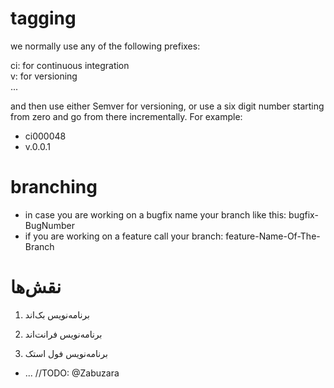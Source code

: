# tagging
we normally use any of the following prefixes: 
    
ci: for continuous integration  
v: for versioning  
...

and then use either Semver for versioning, or use a six digit number starting from zero and go from there incrementally. For example:  
- ci000048  
- v.0.0.1  

# branching
- in case you are working on a bugfix name your branch like this: bugfix-BugNumber  
- if you are working on a feature call your branch: feature-Name-Of-The-Branch

# نقش‌ها
<ol>
    <li>
        <p dir="rtl" align="left">برنامه‌نویس بک‌اند</p>
    </li>
    <li>
        <p dir="rtl" align="left">برنامه‌نویس فرانت‌اند</p>
    </li>
    <li>
        <p dir="rtl" align="left">برنامه‌نویس فول استک</p>
    </li>
</ol>

  - ... //TODO: @Zabuzara
